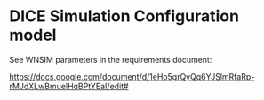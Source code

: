# DICE Simulation Configuration model

See WNSIM parameters in the requirements document:

https://docs.google.com/document/d/1eHo5grQyQq6YJSlmRfaRp-rMJdXLwBmuelHqBPtYEaI/edit#